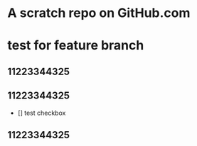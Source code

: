 # A scratch repo on GitHub.com
# test for feature branch
## 11223344325
## 11223344325
- [] test checkbox
## 11223344325
